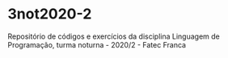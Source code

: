 # 3not2020-2
Repositório de códigos e exercícios da disciplina Linguagem de Programação, turma noturna - 2020/2 - Fatec Franca
